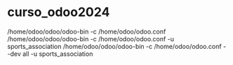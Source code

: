 # curso_odoo2024
/home/odoo/odoo/odoo-bin -c /home/odoo/odoo.conf
/home/odoo/odoo/odoo-bin -c /home/odoo/odoo.conf -u sports_association
/home/odoo/odoo/odoo-bin -c /home/odoo/odoo.conf --dev all -u sports_association









